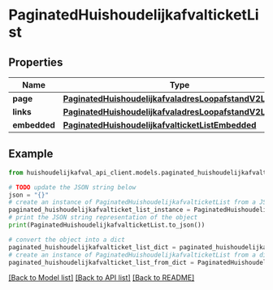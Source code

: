 # PaginatedHuishoudelijkafvalticketList


## Properties

Name | Type | Description | Notes
------------ | ------------- | ------------- | -------------
**page** | [**PaginatedHuishoudelijkafvaladresLoopafstandV2ListPage**](PaginatedHuishoudelijkafvaladresLoopafstandV2ListPage.md) |  | [optional] 
**links** | [**PaginatedHuishoudelijkafvaladresLoopafstandV2ListLinks**](PaginatedHuishoudelijkafvaladresLoopafstandV2ListLinks.md) |  | [optional] 
**embedded** | [**PaginatedHuishoudelijkafvalticketListEmbedded**](PaginatedHuishoudelijkafvalticketListEmbedded.md) |  | [optional] 

## Example

```python
from huishoudelijkafval_api_client.models.paginated_huishoudelijkafvalticket_list import PaginatedHuishoudelijkafvalticketList

# TODO update the JSON string below
json = "{}"
# create an instance of PaginatedHuishoudelijkafvalticketList from a JSON string
paginated_huishoudelijkafvalticket_list_instance = PaginatedHuishoudelijkafvalticketList.from_json(json)
# print the JSON string representation of the object
print(PaginatedHuishoudelijkafvalticketList.to_json())

# convert the object into a dict
paginated_huishoudelijkafvalticket_list_dict = paginated_huishoudelijkafvalticket_list_instance.to_dict()
# create an instance of PaginatedHuishoudelijkafvalticketList from a dict
paginated_huishoudelijkafvalticket_list_from_dict = PaginatedHuishoudelijkafvalticketList.from_dict(paginated_huishoudelijkafvalticket_list_dict)
```
[[Back to Model list]](../README.md#documentation-for-models) [[Back to API list]](../README.md#documentation-for-api-endpoints) [[Back to README]](../README.md)


